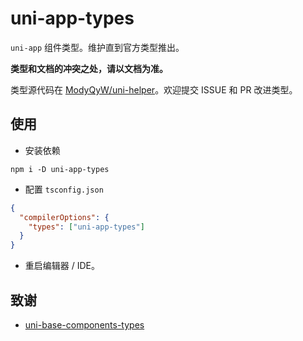 # uni-app-types

`uni-app` 组件类型。维护直到官方类型推出。

**类型和文档的冲突之处，请以文档为准。**

类型源代码在 [ModyQyW/uni-helper](https://github.com/ModyQyW/uni-helper)。欢迎提交 ISSUE 和 PR 改进类型。

## 使用

- 安装依赖

```shell
npm i -D uni-app-types
```

- 配置 `tsconfig.json`

```json
{
  "compilerOptions": {
    "types": ["uni-app-types"]
  }
}
```

- 重启编辑器 / IDE。

## 致谢

- [uni-base-components-types](https://github.com/satrong/uni-base-components-types)

